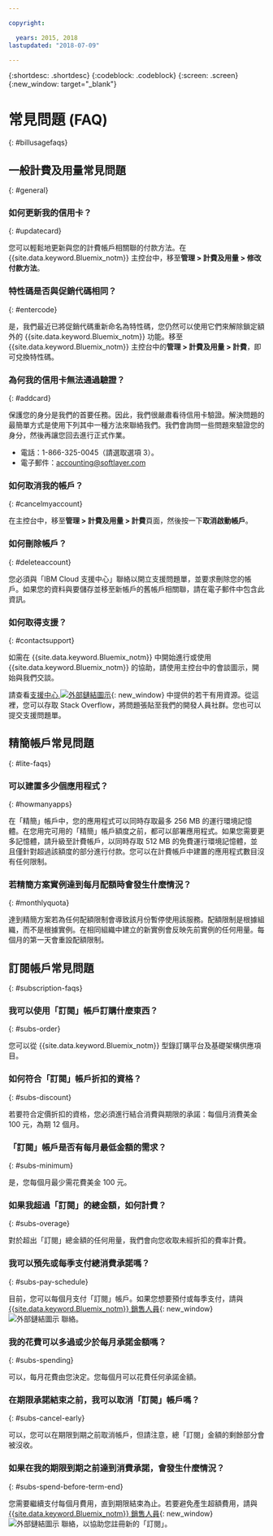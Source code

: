 ```yaml
---

copyright:

  years: 2015, 2018
lastupdated: "2018-07-09"

---
```


{:shortdesc: .shortdesc}
{:codeblock: .codeblock}
{:screen: .screen}
{:new_window: target="_blank"}

# 常見問題 (FAQ)
{: #billusagefaqs} 

## 一般計費及用量常見問題
{: #general}

### 如何更新我的信用卡？
{: #updatecard}

您可以輕鬆地更新與您的計費帳戶相關聯的付款方法。在 {{site.data.keyword.Bluemix_notm}} 主控台中，移至**管理 > 計費及用量 > 修改付款方法**。 

### 特性碼是否與促銷代碼相同？ 
{: #entercode}

是，我們最近已將促銷代碼重新命名為特性碼，您仍然可以使用它們來解除鎖定額外的 {{site.data.keyword.Bluemix_notm}} 功能。移至 {{site.data.keyword.Bluemix_notm}} 主控台中的**管理 > 計費及用量 > 計費**，即可兌換特性碼。 

### 為何我的信用卡無法通過驗證？
{: #addcard}

保護您的身分是我們的首要任務。因此，我們很嚴肅看待信用卡驗證。解決問題的最簡單方式是使用下列其中一種方法來聯絡我們。我們會詢問一些問題來驗證您的身分，然後再讓您回去進行正式作業。 

   * 電話：1-866-325-0045（請選取選項 3）。
   * 電子郵件：accounting@softlayer.com

### 如何取消我的帳戶？
{: #cancelmyaccount}

在主控台中，移至**管理 > 計費及用量 > 計費**頁面，然後按一下**取消啟動帳戶**。

### 如何刪除帳戶？
{: #deleteaccount}

您必須與「IBM Cloud 支援中心」聯絡以開立支援問題單，並要求刪除您的帳戶。如果您的資料與要儲存並移至新帳戶的舊帳戶相關聯，請在電子郵件中包含此資訊。

### 如何取得支援？
{: #contactsupport}

如需在 {{site.data.keyword.Bluemix_notm}} 中開始進行或使用 {{site.data.keyword.Bluemix_notm}} 的協助，請使用主控台中的會談圖示，開始與我們交談。 

請查看[支援中心 ![外部鏈結圖示](../icons/launch-glyph.svg)](https://console.bluemix.net/unifiedsupport/supportcenter){: new_window} 中提供的若干有用資源。從這裡，您可以存取 Stack Overflow，將問題張貼至我們的開發人員社群。您也可以提交支援問題單。  

## 精簡帳戶常見問題
{: #lite-faqs}

### 可以建置多少個應用程式？
{: #howmanyapps}

在「精簡」帳戶中，您的應用程式可以同時存取最多 256 MB 的運行環境記憶體。在您用完可用的「精簡」帳戶額度之前，都可以部署應用程式。如果您需要更多記憶體，請升級至計費帳戶，以同時存取 512 MB 的免費運行環境記憶體，並且僅針對超過該額度的部分進行付款。您可以在計費帳戶中建置的應用程式數目沒有任何限制。

### 若精簡方案實例達到每月配額時會發生什麼情況？
{: #monthlyquota}

達到精簡方案若為任何配額限制會導致該月份暫停使用該服務。配額限制是根據組織，而不是根據實例。在相同組織中建立的新實例會反映先前實例的任何用量。每個月的第一天會重設配額限制。

## 訂閱帳戶常見問題
{: #subscription-faqs}

### 我可以使用「訂閱」帳戶訂購什麼東西？ 
{: #subs-order}

您可以從 {{site.data.keyword.Bluemix_notm}} 型錄訂購平台及基礎架構供應項目。

### 如何符合「訂閱」帳戶折扣的資格？ 
{: #subs-discount}

若要符合定價折扣的資格，您必須進行結合消費與期限的承諾：每個月消費美金 100 元，為期 12 個月。 

### 「訂閱」帳戶是否有每月最低金額的需求？ 
{: #subs-minimum}

是，您每個月最少需花費美金 100 元。

### 如果我超過「訂閱」的總金額，如何計費？
{: #subs-overage}

對於超出「訂閱」總金額的任何用量，我們會向您收取未經折扣的費率計費。

### 我可以預先或每季支付總消費承諾嗎？
{: #subs-pay-schedule}

目前，您可以每個月支付「訂閱」帳戶。如果您想要預付或每季支付，請與 [{{site.data.keyword.Bluemix_notm}} 銷售人員](https://www.ibm.com/cloud-computing/bluemix/contact-us){: new_window} ![外部鏈結圖示](../icons/launch-glyph.svg) 聯絡。

### 我的花費可以多過或少於每月承諾金額嗎？  
{: #subs-spending}

可以，每月花費由您決定。您每個月可以花費任何承諾金額。 

### 在期限承諾結束之前，我可以取消「訂閱」帳戶嗎？  
{: #subs-cancel-early}

可以，您可以在期限到期之前取消帳戶，但請注意，總「訂閱」金額的剩餘部分會被沒收。 

### 如果在我的期限到期之前達到消費承諾，會發生什麼情況？  
{: #subs-spend-before-term-end}

您需要繼續支付每個月費用，直到期限結束為止。若要避免產生超額費用，請與 [{{site.data.keyword.Bluemix_notm}} 銷售人員](https://www.ibm.com/cloud-computing/bluemix/contact-us){: new_window} ![外部鏈結圖示](../icons/launch-glyph.svg) 聯絡，以協助您註冊新的「訂閱」。 















